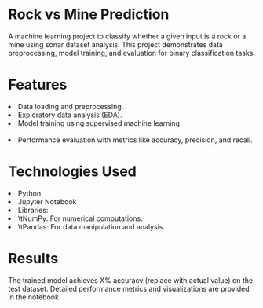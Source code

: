 # Rock vs Mine Prediction
A machine learning project to classify whether a given input is a rock or a mine using sonar dataset analysis. This project demonstrates data preprocessing, model training, and evaluation for binary classification tasks.
# Features
<li>Data loading and preprocessing.</li>
<li>Exploratory data analysis (EDA).</li>
<li>Model training using supervised machine learning</li>.
<li>Performance evaluation with metrics like accuracy, precision, and recall.</li>

# Technologies Used
<li>Python</li>
<li>Jupyter Notebook</li>
<li>Libraries:</li>
<li>\tNumPy: For numerical computations.</li>
<li>\tPandas: For data manipulation and analysis.</li>

# Results
The trained model achieves X% accuracy (replace with actual value) on the test dataset.
Detailed performance metrics and visualizations are provided in the notebook.
